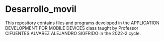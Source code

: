 # Desarrollo_movil

This repository contains files and programs developed in the APPLICATION DEVELOPMENT FOR MOBILE DEVICES class
taught by Professor CIFUENTES ALVAREZ ALEJANDRO SIGFRIDO in the 2022-2 cycle.
